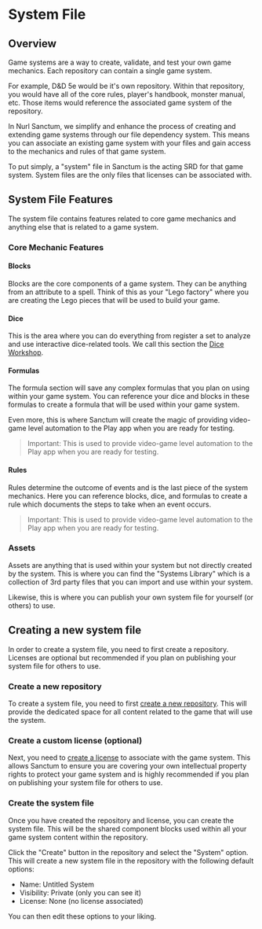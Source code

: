 # System File

## Overview

Game systems are a way to create, validate, and test your own game mechanics. Each repository can contain a single game system.

For example, D&D 5e would be it's own repository. Within that repository, you would have all of the core rules, player's handbook, monster manual, etc. Those items would reference the associated game system of the repository.

In Nurl Sanctum, we simplify and enhance the process of creating and extending game systems through our file dependency system. This means you can associate an existing game system with your files and gain access to the mechanics and rules of that game system.

To put simply, a "system" file in Sanctum is the acting SRD for that game system. System files are the only files that licenses can be associated with.

## System File Features

The system file contains features related to core game mechanics and anything else that is related to a game system.

### Core Mechanic Features

#### Blocks

Blocks are the core components of a game system. They can be anything from an attribute to a spell. Think of this as your "Lego factory" where you are creating the Lego pieces that will be used to build your game.

#### Dice

This is the area where you can do everything from register a set to analyze and use interactive dice-related tools. We call this section the [Dice Workshop](./dice-workshop).

#### Formulas

The formula section will save any complex formulas that you plan on using within your game system. You can reference your dice and blocks in these formulas to create a formula that will be used within your game system.

Even more, this is where Sanctum will create the magic of providing video-game level automation to the Play app when you are ready for testing.

> Important: This is used to provide video-game level automation to the Play app when you are ready for testing.

#### Rules

Rules determine the outcome of events and is the last piece of the system mechanics. Here you can reference blocks, dice, and formulas to create a rule which documents the steps to take when an event occurs.

> Important: This is used to provide video-game level automation to the Play app when you are ready for testing.

### Assets

Assets are anything that is used within your system but not directly created by the system. This is where you can find the "Systems Library" which is a collection of 3rd party files that you can import and use within your system.

Likewise, this is where you can publish your own system file for yourself (or others) to use.

## Creating a new system file

In order to create a system file, you need to first create a repository. Licenses are optional but recommended if you plan on publishing your system file for others to use.

### Create a new repository

To create a system file, you need to first [create a new repository](https://nurlttrpg.com/docs/repository-management). This will provide the dedicated space for all content related to the game that will use the system.

### Create a custom license (optional)

Next, you need to [create a license](./creating-a-license.md) to associate with the game system. This allows Sanctum to ensure you are covering your own intellectual property rights to protect your game system and is highly recommended if you plan on publishing your system file for others to use.

### Create the system file

Once you have created the repository and license, you can create the system file. This will be the shared component blocks used within all your game system content within the repository.

Click the "Create" button in the repository and select the "System" option. This will create a new system file in the repository with the following default options:

- Name: Untitled System
- Visibility: Private (only you can see it)
- License: None (no license associated)

You can then edit these options to your liking.
